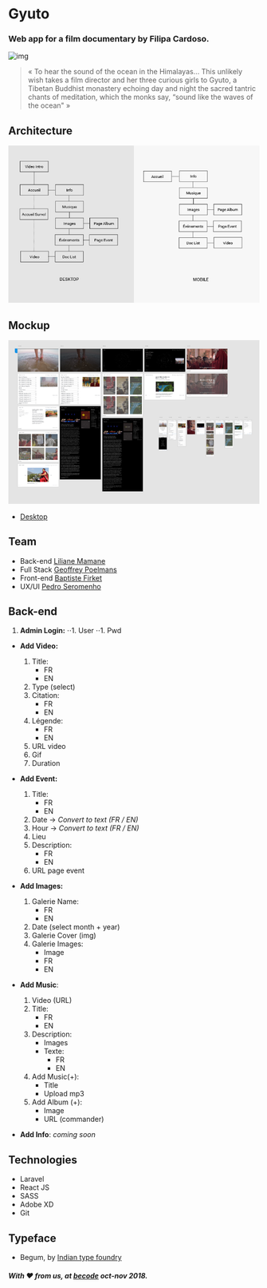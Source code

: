 # Gyuto
### Web app for a film documentary by Filipa Cardoso.
![img](http://www.gyuto-movie.com/images/synopsis-image.jpg)

> « To hear the sound of the ocean in the Himalayas… This unlikely wish takes a film director and her three curious girls to Gyuto, a Tibetan Buddhist monastery echoing day and night the sacred tantric chants of meditation, which the monks say, “sound like the waves of the ocean" » 

## Architecture
![architecture](architecture.png)

## Mockup
![desktop](desktop.png)
- [Desktop](https://xd.adobe.com/view/d3ba2b44-66c5-4626-4281-8233dd7db86c-a58b/?fullscreen)

## Team
- Back-end [Liliane Mamane](https://github.com/lilama)
- Full Stack [Geoffrey Poelmans](https://github.com/geoffrey-poelmans)
- Front-end [Baptiste Firket](https://github.com/baptistefkt)
- UX/UI [Pedro Seromenho](http://pedroseromenho.com/)


## Back-end
1. **Admin Login:** 
⋅⋅1. User 
⋅⋅1. Pwd

- **Add Video:** 
    1. Title:
        - FR 
        - EN
    2. Type (select) 
    3. Citation:
        - FR 
        - EN
    4. Légende:
        - FR 
        - EN 
    5. URL video 
    6. Gif 
    7. Duration

- **Add Event:** 
    1. Title:
        - FR 
        - EN
    2. Date -> *Convert to text (FR / EN)* 
    3. Hour -> *Convert to text (FR / EN)* 
    4. Lieu 
    5. Description:
        - FR 
        - EN
    6. URL page event

- **Add Images:** 
    1. Galerie Name:
        - FR 
        - EN
    2. Date (select month + year) 
    3. Galerie Cover (img) 
    4. Galerie Images:
        - Image
        - FR 
        - EN

- **Add Music**: 
    1. Video (URL) 
    2. Title:
        - FR 
        - EN
    3. Description: 
        - Images
        - Texte: 
            - FR
            - EN
    4. Add Music(+): 
        - Title
        - Upload mp3 
    5. Add Album (+): 
        - Image 
        - URL (commander) 

- **Add Info**: *coming soon*


## Technologies
- Laravel
- React JS
- SASS
- Adobe XD
- Git

## Typeface
- Begum, by [Indian type foundry](https://www.indiantypefoundry.com/fonts/begum)

##### With :heart: from us, at [becode]() oct-nov 2018.




